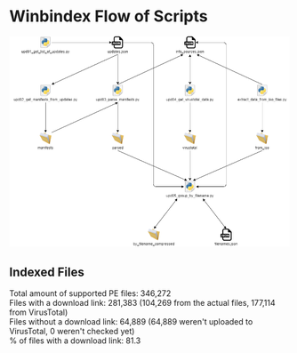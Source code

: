 # Winbindex Flow of Scripts

![winbindex-scripts-flow.png](winbindex-scripts-flow.png)

## Indexed Files

<!--FileStats-->
Total amount of supported PE files: 346,272  
Files with a download link: 281,383 (104,269 from the actual files, 177,114 from VirusTotal)  
Files without a download link: 64,889 (64,889 weren't uploaded to VirusTotal, 0 weren't checked yet)  
% of files with a download link: 81.3  
<!--/FileStats-->
